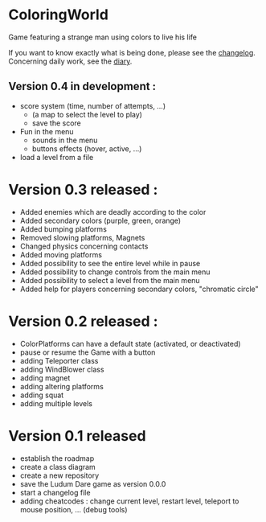 # ColoringWorld
Game featuring a strange man using colors to live his life

If you want to know exactly what is being done, please see the [changelog](CHANGELOG.md).
Concerning daily work, see the [diary](DIARY.md).

## Version 0.4 in development :
* score system (time, number of attempts, …)
    - (a map to select the level to play)
    - save the score
* Fun in the menu
    - sounds in the menu
    - buttons effects (hover, active, …)
* load a level from a file

# Version 0.3 released :
* Added enemies which are deadly according to the color
* Added secondary colors (purple, green, orange)
* Added bumping platforms
* Removed slowing platforms, Magnets
* Changed physics concerning contacts
* Added moving platforms
* Added possibility to see the entire level while in pause
* Added possibility to change controls from the main menu
* Added possibility to select a level from the main menu
* Added help for players concerning secondary colors, "chromatic circle"

# Version 0.2 released :
* ColorPlatforms can have a default state (activated, or deactivated)
* pause or resume the Game with a button
* adding Teleporter class
* adding WindBlower class
* adding magnet
* adding altering platforms
* adding squat
* adding multiple levels


# Version 0.1 released
* establish the roadmap
* create a class diagram
* create a new repository
* save the Ludum Dare game as version 0.0.0
* start a changelog file
* adding cheatcodes : change current level, restart level, teleport to mouse position, … (debug tools)

